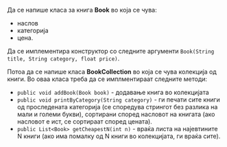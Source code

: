 Да се напише класа за книга **Book** во која се чува:
 
- наслов
- категорија
- цена. 

Да се имплементира конструктор со следните аргументи `Book(String title, String category, float price)`.

Потоа да се напише класа **BookCollection** во која се чува колекција од книги. Во оваа класа треба да се имплментираат следните методи:

 - `public void addBook(Book book)` - додавање книга во колекцијата 
 - `public void printByCategory(String category)` - ги печати сите книги од проследената категорија (се споредува стрингот без разлика на мали и големи букви), сортирани според насловот на книгата (ако насловот е ист, се сортираат според цената). 
 - `public List<Book> getCheapestN(int n)` - враќа листа на најевтините N книги (ако има помалку од N книги во колекцијата, ги враќа сите).
